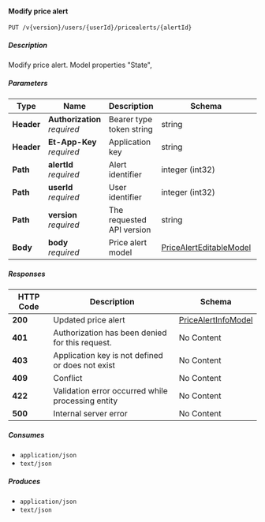 
<a name="pricealerts_modifypricealerttrigger"></a>
#### Modify price alert
```
PUT /v{version}/users/{userId}/pricealerts/{alertId}
```


##### Description
Modify price alert. Model properties "State",


##### Parameters

|Type|Name|Description|Schema|Default|
|---|---|---|---|---|
|**Header**|**Authorization**  <br>*required*|Bearer type token string|string||
|**Header**|**Et-App-Key**  <br>*required*|Application key|string||
|**Path**|**alertId**  <br>*required*|Alert identifier|integer (int32)||
|**Path**|**userId**  <br>*required*|User identifier|integer (int32)||
|**Path**|**version**  <br>*required*|The requested API version|string|`"1"`|
|**Body**|**body**  <br>*required*|Price alert model|[PriceAlertEditableModel](#pricealerteditablemodel)||


##### Responses

|HTTP Code|Description|Schema|
|---|---|---|
|**200**|Updated price alert|[PriceAlertInfoModel](#pricealertinfomodel)|
|**401**|Authorization has been denied for this request.|No Content|
|**403**|Application key is not defined or does not exist|No Content|
|**409**|Conflict|No Content|
|**422**|Validation error occurred while processing entity|No Content|
|**500**|Internal server error|No Content|


##### Consumes

* `application/json`
* `text/json`


##### Produces

* `application/json`
* `text/json`




